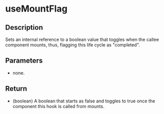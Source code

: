 # useMountFlag

## Description

Sets an internal reference to a boolean value that toggles when the callee component mounts, thus, flagging this life cycle as "completed".

## Parameters

- none.

## Return

- (boolean) A boolean that starts as false and toggles to true once the
  component this hook is called from mounts.
